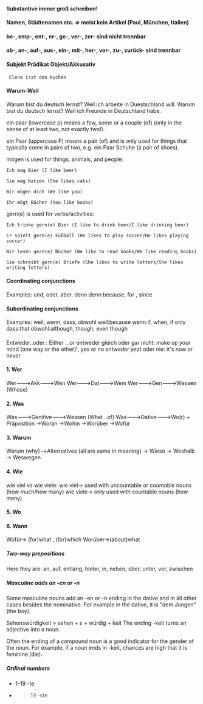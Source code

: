 #### Substantive immer groß schreiben!
#### Namen, Städtenamen etc.  => meist kein Artikel  (Paul, München, Italien)
#### be-, emp-, ent-, er-, ge-, ver-, zer- sind nicht trennbar
#### ab-, an-, auf-, aus-, ein-, mit-, her-, vor-, zu-, zurück- sind trennbar
#### Subjekt Prädikat Objekt/Akkusativ

	 Elena isst den Kuchen


#### Warum-Weil	 
Warum bist du deutsch lernst? Weil ich arbeite in Duestschland will.
Warum bist du deutsch lernst? Weil ich Freunde in Deutschland habe.

	 
ein paar (lowercase p) means a few, some or a couple (of) (only in the sense of at least two, not exactly two!).

ein Paar (uppercase P) means a pair (of) and is only used for things that typically come in pairs of two, e.g. ein Paar Schuhe (a pair of shoes).

mögen is used for things, animals, and people:


    Ich mag Bier (I like beer)

    Sie mag Katzen (She likes cats)

    Wir mögen dich (We like you)

    Ihr mögt Bücher (You like books)

gern(e) is used for verbs/activities:

    Ich trinke gern(e) Bier (I like to drink beer/I like drinking beer)

    Er spielt gern(e) Fußball (He likes to play soccer/He likes playing soccer)

    Wir lesen gern(e) Bücher (We like to read books/We like reading books)

    Sie schreibt gern(e) Briefe (She likes to write letters/She likes writing letters)

#### Coordinating conjunctions 
Examples: und, oder, aber, denn
denn:because, for , since

#### Subordinating conjunctions
Examples: weil, wenn, dass, obwohl
weil:because
wenn:if, when, if only
dass:that
obwohl:although, though, even though

####
Entweder..oder : Either ...or
entweder gleich oder gar nicht: make up your mind (one way or the other)!, yes or no
entweder jetzt oder nie: it's now or never

#### 1. Wer
Wer--->Akk--->Wen
Wer--->Dat--->Wem
Wer--->Gen--->Wessen (Whose)

#### 2. Was
Was--->Genitive--->Wessen (What ..of)
Was--->Dative--->Wo(r) + Präposition
			   ->Woran
			   ->Wohin
			   ->Worüber
			   ->Wofür						
					
					
#### 3. Warum
Warum (why)-->Alternatives (all are same in meaning)
			-> Wieso
			-> Weshalb
			-> Weswegen
#### 4. Wie
wie viel vs wie viele:
wie viel->  used with uncountable or countable nouns (how much/how many)
wie viele-> only used with countable nouns (how many)

#### 5. Wo

#### 6. Wann

Wofür-> (for)what , (for)which
Worüber->(about)what

##### Two-way prepositions
Here they are: an, auf, entlang, hinter, in, neben, über, unter, vor, zwischen					

##### Masculine adds an -en or -n				
Some masculine nouns add an -en or -n ending in the dative and in all other cases besides the nominative.
For example in the dative, it is "dem Jungen" (the boy).

Sehenswürdigkeit =  sehen + s + würdig + keit
The ending -keit turns an adjective into a noun.

Often the ending of a compound noun is a good indicator for the gender of the noun.
For example, if a noun ends in -keit, chances are high that it is feminine (die).

##### Ordinal numbers
* 1-19 -te
* > 19 -ste
